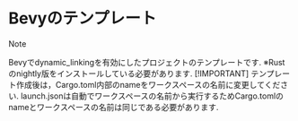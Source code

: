 
# Bevyのテンプレート

> [!NOTE]
> Bevyでdynamic_linkingを有効にしたプロジェクトのテンプレートです.
※Rustのnightly版をインストールしている必要があります.
> [!IMPORTANT]
> テンプレート作成後は，Cargo.toml内部のnameをワークスペースの名前に変更してください.
launch.jsonは自動でワークスペースの名前から実行するためCargo.tomlのnameとワークスペースの名前は同じである必要があります.

